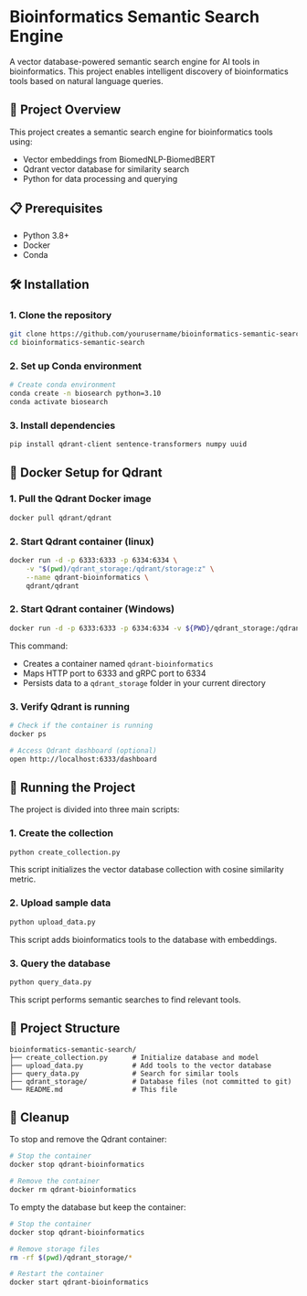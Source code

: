 # Bioinformatics Semantic Search Engine

A vector database-powered semantic search engine for AI tools in bioinformatics. This project enables intelligent discovery of bioinformatics tools based on natural language queries.

## 🧠 Project Overview

This project creates a semantic search engine for bioinformatics tools using:
- Vector embeddings from BiomedNLP-BiomedBERT
- Qdrant vector database for similarity search
- Python for data processing and querying

## 📋 Prerequisites

- Python 3.8+ 
- Docker
- Conda

## 🛠️ Installation

### 1. Clone the repository

```bash
git clone https://github.com/yourusername/bioinformatics-semantic-search.git
cd bioinformatics-semantic-search
```

### 2. Set up Conda environment

```bash
# Create conda environment
conda create -n biosearch python=3.10
conda activate biosearch
```

### 3. Install dependencies

```bash
pip install qdrant-client sentence-transformers numpy uuid
```

## 🐳 Docker Setup for Qdrant

### 1. Pull the Qdrant Docker image

```bash
docker pull qdrant/qdrant
```

### 2. Start Qdrant container (linux)

```bash
docker run -d -p 6333:6333 -p 6334:6334 \
    -v "$(pwd)/qdrant_storage:/qdrant/storage:z" \
    --name qdrant-bioinformatics \
    qdrant/qdrant
```
### 2. Start Qdrant container (Windows)
```bash
docker run -d -p 6333:6333 -p 6334:6334 -v ${PWD}/qdrant_storage:/qdrant/storage --name qdrant-bioinformatics qdrant/qdrant
```

This command:
- Creates a container named `qdrant-bioinformatics`
- Maps HTTP port to 6333 and gRPC port to 6334
- Persists data to a `qdrant_storage` folder in your current directory

### 3. Verify Qdrant is running

```bash
# Check if the container is running
docker ps

# Access Qdrant dashboard (optional)
open http://localhost:6333/dashboard
```

## 🧪 Running the Project

The project is divided into three main scripts:

### 1. Create the collection

```bash
python create_collection.py
```

This script initializes the vector database collection with cosine similarity metric.

### 2. Upload sample data

```bash
python upload_data.py
```

This script adds bioinformatics tools to the database with embeddings.

### 3. Query the database

```bash
python query_data.py
```

This script performs semantic searches to find relevant tools.

## 📁 Project Structure

```
bioinformatics-semantic-search/
├── create_collection.py      # Initialize database and model
├── upload_data.py            # Add tools to the vector database
├── query_data.py             # Search for similar tools
├── qdrant_storage/           # Database files (not committed to git)
└── README.md                 # This file
```

## 🧹 Cleanup

To stop and remove the Qdrant container:

```bash
# Stop the container
docker stop qdrant-bioinformatics

# Remove the container
docker rm qdrant-bioinformatics
```

To empty the database but keep the container:

```bash
# Stop the container
docker stop qdrant-bioinformatics

# Remove storage files
rm -rf $(pwd)/qdrant_storage/*

# Restart the container
docker start qdrant-bioinformatics
```
